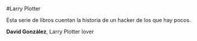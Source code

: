 #Larry Plotter

Esta serie de libros cuentan la historia de un hacker de los que hay pocos.

**David González**, Larry Plotter lover
